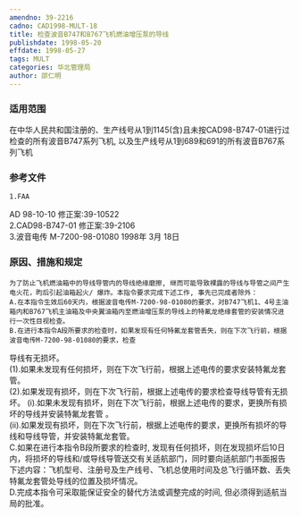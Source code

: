 ```yaml
---
amendno: 39-2216  
cadno: CAD1998-MULT-18  
title: 检查波音B747和B767飞机燃油增压泵的导线  
publishdate: 1998-05-20  
effdate: 1998-05-27  
tags: MULT  
categories: 华北管理局  
author: 邵仁明  
---
```

  
### 适用范围  
在中华人民共和国注册的、生产线号从1到1145(含)且未按CAD98-B747-01进行过检查的所有波音B747系列飞机, 以及生产线号从1到689和691的所有波音B767系列飞机  
  
<!--more-->  
### 参考文件  
    1.FAA  
AD 98-10-10    修正案:39-10522  
    2.CAD98-B747-01    修正案:39-2106  
    3.波音电传 M-7200-98-01080    1998年 3月 18日  
  
### 原因、措施和规定  
    为了防止飞机燃油箱中的导线导管内的导线绝缘磨擦, 继而可能导致裸露的导线与导管之间产生电火花，昀后引起油箱起火/ 爆炸。本指令要求完成下述工作, 事先已完成者除外：  
    A.在本指令生效后60天内，根据波音电传M-7200-98-01080的要求，对B747飞机1、4号主油箱内和B767飞机主油箱及中央翼油箱内至燃油增压泵的导线上的特氟龙绝缘套管的安装情况进行一次性目视检查。  
    B.在进行本指令A段所要求的检查时，如果发现有任何特氟龙套管丢失，则在下次飞行前，根据波音电传M-7200-98-01080的要求，检查  
  
  
导线有无损坏。  
      (1).如果未发现有任何损坏，则在下次飞行前，根据上述电传的要求安装特氟龙套管。  
  (2).如果发现有损坏，则在下次飞行前，根据上述电传的要求检查导线导管有无损坏。 (i).如果未发现有损坏，则在下次飞行前，根据上述电传的要求，更换所有损坏的导线并安装特氟龙套管 。  
(ii).如果发现有损坏，则在下次飞行前，根据上述电传的要求，更换所有损坏的导线和导线导管，并安装特氟龙套管。  
C.如果在进行本指令B段所要求的检查时, 发现有任何损坏，则在发现损坏后10日内，将损坏的导线和/或导线导管送交有关适航部门，同时要向适航部门书面报告下述内容：飞机型号、注册号及生产线号、飞机总使用时间及总飞行循环数、丢失特氟龙套管处导线的位置及损坏情况。  
D.完成本指令可采取能保证安全的替代方法或调整完成的时间, 但必须得到适航当局的批准。  
  
